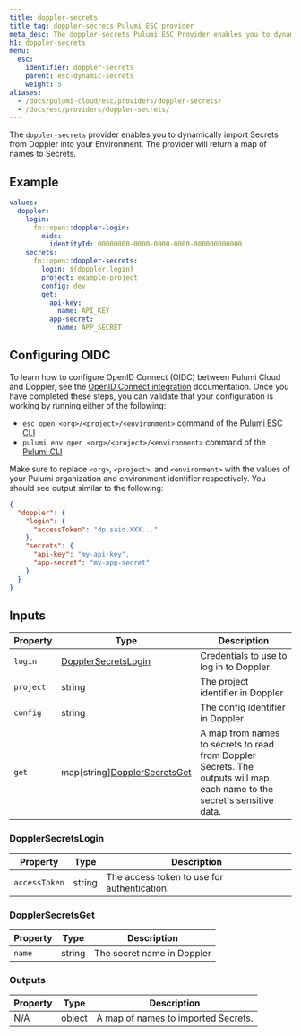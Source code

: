 ```yaml
---
title: doppler-secrets
title_tag: doppler-secrets Pulumi ESC provider
meta_desc: The doppler-secrets Pulumi ESC Provider enables you to dynamically import secrets from Doppler into your environment.
h1: doppler-secrets
menu:
  esc:
    identifier: doppler-secrets
    parent: esc-dynamic-secrets
    weight: 5
aliases:
  - /docs/pulumi-cloud/esc/providers/doppler-secrets/
  - /docs/esc/providers/doppler-secrets/
---
```


The `doppler-secrets` provider enables you to dynamically import Secrets from Doppler into
your Environment. The provider will return a map of names to Secrets.

## Example

```yaml
values:
  doppler:
    login:
      fn::open::doppler-login:
        oidc:
          identityId: 00000000-0000-0000-0000-000000000000
    secrets:
      fn::open::doppler-secrets:
        login: ${doppler.login}
        project: example-project
        config: dev
        get:
          api-key:
            name: API_KEY
          app-secret:
            name: APP_SECRET
```

## Configuring OIDC

To learn how to configure OpenID Connect (OIDC) between Pulumi Cloud and Doppler, see
the [OpenID Connect integration](/docs/esc/environments/configuring-oidc/doppler/) documentation. Once you have completed
these steps, you can validate that your configuration is working by running either of the following:

* `esc open <org>/<project>/<environment>` command of the [Pulumi ESC CLI](/docs/esc-cli/)
* `pulumi env open <org>/<project>/<environment>` command of the [Pulumi CLI](/docs/install/)

Make sure to replace `<org>`, `<project>`, and `<environment>` with the values of your Pulumi organization and
environment identifier respectively. You should see output similar to the following:

```json
{
  "doppler": {
    "login": {
      "accessToken": "dp.said.XXX..."
    },
    "secrets": {
      "api-key": "my-api-key",
      "app-secret": "my-app-secret"
    }
  }
}
```

## Inputs

| Property | Type                                                   | Description                                                                                                                |
|----------|--------------------------------------------------------|----------------------------------------------------------------------------------------------------------------------------|
| `login`  | [DopplerSecretsLogin](#dopplersecretslogin)        | Credentials to use to log in to Doppler.                                                                                 |
| `project`   | string | The project identifier in Doppler |
| `config`   | string | The config identifier in Doppler |
| `get`    | map[string][DopplerSecretsGet](#dopplersecretsget) | A map from names to secrets to read from Doppler Secrets. The outputs will map each name to the secret's sensitive data. |

### DopplerSecretsLogin

| Property      | Type   | Description |
|---------------|--------|---------------------------------------------------------------------------------------------------------------------------|
| `accessToken` | string | The access token to use for authentication.                                                                               |

### DopplerSecretsGet

| Property      | Type   | Description |
|---------------|--------|-----------------------------------------------------------------------------------------------------------------------------------------------------------------------------------------------------------------------------------------------------------------------------------|
| `name`   | string | The secret name in Doppler |

### Outputs

| Property | Type   | Description                         |
|----------|--------|-------------------------------------|
| N/A      | object | A map of names to imported Secrets. |
